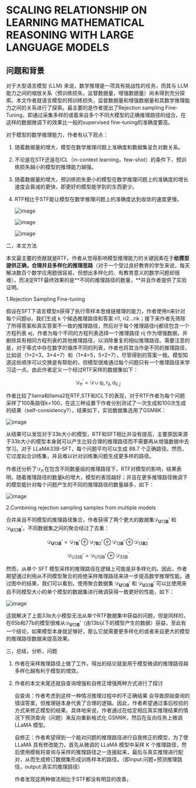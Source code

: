 # SCALING RELATIONSHIP ON LEARNING MATHEMATICAL REASONING WITH LARGE LANGUAGE MODELS

## 问题和背景

对于大型语言模型 (LLM) 来说，数学推理是一项具有挑战性的任务，而其与 LLM 能力之间的缩放关系（预训练损失，监督数据量，增强数据量）尚未得到充分探索。本文作者就语言模型的预训练损失，监督数据量和增强数据量和其数学推理能力之间的关系进行了探索。最主要的是作者提出了Rejection sampling Fine-Tuning，即通过采集多样的或着来自多个不同大模型的正确推理路径的组合，在这样的数据微调下的效果比一般的supervised fine-tuning的准确度要高。

对于模型的数学推理能力，作者有以下观点：

1. 随着数据量的增大，模型在数学推理问题上准确度和数据集呈负对数关系。
2. 不论是在STF还是在ICL（in-context learning，few-shot）的条件下，预训练损失越小的模型的推理能力越强。
3. 随着数据量的增大，预训练损失更小的模型在数学推理问题上的准确度的增长速度会衰减的更快，即更好的模型能学到的东西更少。
4. RTF相比于STF能让模型在数学推理问题上的准确度达到收敛的速度更慢。

    ![image](assets/image-20231015202252-rjzgpzp.png)

    ![image](assets/image-20231015202558-h7pjmxg.png)

    ![image](assets/image-20231015202640-8ztbu17.png)

二，本文方法

本文最主要的贡献就是RTF。作者从觉得影响模型推理能力的关键因素在于**给模型提供正确，合理并且多样化的推理思路**（对于一个受过良好教育的学生来说，每天解决数百个数学应用题很容易，但想出多样化的、有教育意义的数学问题却很难）。而决定RTF最终效果的是**不同的推理路径的数量，**并且作者提供了实验证明。

1.Rejection Sampling Fine-tuning

假设在SFT下语言模型π获得了执行零样本思维链推理的能力，作者使用π来针对每个问题qi，我们生成 k 个候选推理路径和答案 ri1, ri2...rik；接下来作者先筛除了所得答案和真实答案不一致的推理路径，然后对于每个推理路径rij都径包含一个方程列表 ej，作者为每个不同的方程列表选择一个推理路径 rij 作为增强数据，并删除具有相同方程列表的其他推理路径，以消除重复的相似推理路径。需要注意的是，对于等式中存在数字的循序不同的列表，作者也将其当作是不同的推理路径，比如说（1+2=3，3+4=7）和（1+4=5，5+2=7），尽管得到的答案一致。模型知道这些顺序可以交换是有帮助的，但模型很难通过每个问题只有一个推理路径来学习这一点。由此作者定义一个经过RTF采样的数据集如下：

$$
\mathcal{D}_{\pi}^{\prime}=\mathcal{D}\cup{q_{i},r_{ij},a_{i}}_{i,j}
$$

作者比较了llama和llama2在RTF,STF和ICL下的表现，对于RTF作者为每个问题采样了100条路径k=100，在这三种设置下作者分别测试了一次生成和100次生成的结果（self-consistency?），结果如下，实验数据集选用了GSM8K：

![image](assets/image-20231016200624-rcf7t64.png)

从结果可以发现对于33b大小的模型，RTF和SFT相比并没有提高，主要原因来源于33b大小的模型本身就可以产生比较合理的推理路径而不需要再从增强数据中去学习。对于 LLaMA33B-SFT，每个问题平均可以生成 88.7 个正确路径。然而，它过度拟合训练集，并且难以针对训练集问题生成更多样的路径。

作者还分析了$\mathcal{D}_{\pi}^{\prime}$在包含不同数量级的推理路径下，RTF对模型的影响，结果表明，随着推理路径的数量k的增大，模型的表现越好；并且在更多推理路径微调下的模型能针对每个问题产生的不同的推理路径的数量越多，如下：

![image](assets/image-20231016202131-dz053b6.png)

2.Combining rejection sampling samples from multiple models

合并来自不同模型的推理路径集合，作者获得了两个更大的数据集$\mathcal{D}_{\mathbf{U}13\mathbf{B}}{\prime}$ 和 $\mathcal{D}_{\mathbf{U}33\mathbf{B}}{\prime}$，不同数据集之间的聚合经过了去重：

$$
\mathcal{D}_{\mathbf{U}13\mathbf{B}}{\prime}=\mathcal{D}_{7\mathbf{B}}{\prime}\oplus\mathcal{D}_{7\mathbf{B}2}{\prime}\oplus\mathcal{D}_{13\mathbf{B}}{\prime}\oplus\mathcal{D}_{13\mathbf{B}2}^{\prime}
$$

$$
\mathcal{D}_{\mathrm{U33B}}{\prime}=\mathcal{D}_{\mathrm{U13B}}{\prime}\oplus\mathcal{D}_{\mathrm{33B}}^{\prime}
$$

然而，从单个 SFT 模型采样的推理路径在逻辑上可能是非多样化的。因此，作者期望通过利用从不同模型聚合的拒绝采样推理路径来进一步提高数学推理性能。通过图中的结果，我们可以看到，使用聚合数据集 $\mathcal{D}_{\mathbf{U}13\mathbf{B}}{\prime}$ 和 $\mathcal{D}_{\mathbf{U}33\mathbf{B}}{\prime}$ 可以比使用来自不同模型大小的单个模型的数据集进行微调获得一致更好的性能，如下：

![image](assets/image-20231016203559-i1u4jxw.png)

这就解决了上面33b大小模型无法从单个RTF数据集中获益的问题，但是同样的，在65b和77b的模型很难从$\mathcal{D}_{\mathbf{U}13\mathbf{B}}{\prime}$（由13b以下的模型产生的数据）获益，至此有一个结论，如果模型本身就足够好，那么它就需要更多样化的或者来自更大的模型的推理路径数据来提高效果。

三，总结，分析，问题

1. 作者在采样推理路径上做了工作，得出的结论就是用于模型微调的推理路径越多样化越有利于模型的增效。
2. 作者的本文末尾还就自查询增强和自修正增强两种方式进行了探讨

    自查询：作者考虑到这样一种情况推理过程中的不正确结果 会导致原始查询的错误答案，但推理链本身代表了合理的逻辑。因此，作者希望通过事后校验的方式来修正模型的结果。具体地来说，作者通过在给定相应真实推理结果的情况下预测查询（问题）来反向重新格式化 GSM8K，然后在反向任务上微调 LLaMA 模型。

    自修正：作者希望得到一个能对问题的推理路径进行自我修正的模型，为了使 LLaMA 具有修改能力，首先从微调的 LLaMA 模型中采样 K 个推理路径，然后使用模板将查询与采样的推理路径之一连接起来，最后与真实推理进行配对，从而生成修订数据集形成训练样本的路径。（即input:问题+预测推理路径，output:真实的推理路径）

    作者发现这两种做法相比于STF都没有明显的改善。
